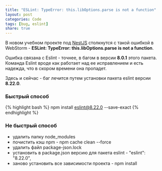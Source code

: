 ```yaml
---
title: "ESLint: TypeError: this.libOptions.parse is not a function"
layout: post
categories: Code
tags: [bug, eslint]
share: true
---
```


В новом учебном проекте под [NestJS](https://nestjs.com/) столкнутся с такой ошибкой в WebStorm - **ESLint: TypeError: this.libOptions.parse is not a function**.

Ошибка связана с Eslint - точнее, в багом в версии **8.0.1** этого пакета. Команда Eslint вроде как работает над ее исправлением и есть надежда, что в скором времени она пропадет.

Здесь и сейчас - баг лечится путем установки пакета eslint версии **8.22.0**.

### Быстрый способ

{% highlight bash %}
npm install eslint@8.22.0 --save-exact
{% endhighlight %}

### Не быстрый способ

- удалить папку node_modules
- почистить кэш npm - npm cache clean --force
- удалить файл package-json.lock
- установить в package.json версию для пакета eslint - "eslint": "8.22.0",
- заново установить все зависимости проекта - npm install